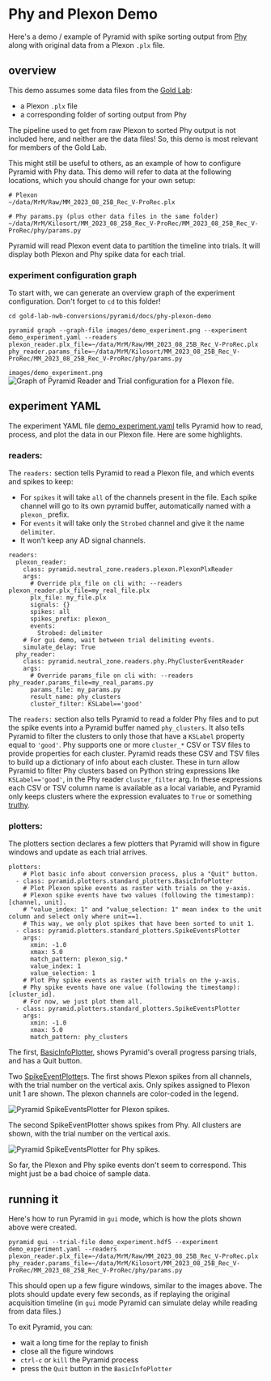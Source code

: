 # Phy and Plexon Demo

Here's a demo / example of Pyramid with spike sorting output from [Phy](https://phy.readthedocs.io/en/latest/) along with original data from a Plexon `.plx` file.

## overview

This demo assumes some data files from the [Gold Lab](https://www.med.upenn.edu/goldlab/):

 - a Plexon `.plx` file
 - a corresponding folder of sorting output from Phy

The pipeline used to get from raw Plexon to sorted Phy output is not included here, and neither are the data files!
So, this demo is most relevant for members of the Gold Lab.

This might still be useful to others, as an example of how to configure Pyramid with Phy data.
This demo will refer to data at the following locations, which you should change for your own setup:

```
# Plexon
~/data/MrM/Raw/MM_2023_08_25B_Rec_V-ProRec.plx

# Phy params.py (plus other data files in the same folder)
~/data/MrM/Kilosort/MM_2023_08_25B_Rec_V-ProRec/MM_2023_08_25B_Rec_V-ProRec/phy/params.py
```

Pyramid will read Plexon event data to partition the timeline into trials.
It will display both Plexon and Phy spike data for each trial.

### experiment configuration graph

To start with, we can generate an overview graph of the experiment configuration.  Don't forget to `cd` to this folder!

```
cd gold-lab-nwb-conversions/pyramid/docs/phy-plexon-demo

pyramid graph --graph-file images/demo_experiment.png --experiment demo_experiment.yaml --readers plexon_reader.plx_file=~/data/MrM/Raw/MM_2023_08_25B_Rec_V-ProRec.plx phy_reader.params_file=~/data/MrM/Kilosort/MM_2023_08_25B_Rec_V-ProRec/MM_2023_08_25B_Rec_V-ProRec/phy/params.py
```

`images/demo_experiment.png`
![Graph of Pyramid Reader and Trial configuration for a Plexon file.](images/demo_experiment.png "Overview of a Plexon experiment")

## experiment YAML

The experiment YAML file [demo_experiment.yaml](demo_experiment.yaml) tells Pyramid how to read, process, and plot the data in our Plexon file.  Here are some highlights.

### readers: ###

The `readers:` section tells Pyramid to read a Plexon file, and which events and spikes to keep:

 - For `spikes` it will take `all` of the channels present in the file.  Each spike channel will go to its own pyramid buffer, automatically named with a `plexon_` prefix.
 - For `events` it will take only the `Strobed` channel and give it the name `delimiter`.
 - It won't keep any AD signal channels.

```
readers:
  plexon_reader:
    class: pyramid.neutral_zone.readers.plexon.PlexonPlxReader
    args:
      # Override plx_file on cli with: --readers plexon_reader.plx_file=my_real_file.plx
      plx_file: my_file.plx
      signals: {}
      spikes: all
      spikes_prefix: plexon_
      events:
        Strobed: delimiter
    # For gui demo, wait between trial delimiting events.
    simulate_delay: True
  phy_reader:
    class: pyramid.neutral_zone.readers.phy.PhyClusterEventReader
    args:
      # Override params_file on cli with: --readers phy_reader.params_file=my_real_params.py
      params_file: my_params.py
      result_name: phy_clusters
      cluster_filter: KSLabel=='good'
```

The `readers:` section also tells Pyramid to read a folder Phy files and to put the spike events into a Pyramid buffer named `phy_clusters`.
It also tells Pyramid to filter the clusters to only those that have a `KSLabel` property equal to `'good'`.
Phy supports one or more `cluster_*` CSV or TSV files to provide properties for each cluster.
Pyramid reads these CSV and TSV files to build up a dictionary of info about each cluster.
These in turn allow Pyramid to filter Phy clusters based on Python string expressions like `KSLabel=='good'`, in the Phy reader `cluster_filter` arg.
In these expressions each CSV or TSV column name is available as a local variable, and Pyramid only keeps clusters where the expression evaluates to `True` or something [truthy](https://docs.python.org/3/library/stdtypes.html#truth-value-testing).

### plotters: ###

The plotters section declares a few plotters that Pyramid will show in figure windows and update as each trial arrives.

```
plotters:
    # Plot basic info about conversion process, plus a "Quit" button.
  - class: pyramid.plotters.standard_plotters.BasicInfoPlotter
    # Plot Plexon spike events as raster with trials on the y-axis.
    # Plexon spike events have two values (following the timestamp): [channel, unit].
    # "value_index: 1" and "value_selection: 1" mean index to the unit column and select only where unit==1.
    # This way, we only plot spikes that have been sorted to unit 1.
  - class: pyramid.plotters.standard_plotters.SpikeEventsPlotter
    args:
      xmin: -1.0
      xmax: 5.0
      match_pattern: plexon_sig.*
      value_index: 1
      value_selection: 1
    # Plot Phy spike events as raster with trials on the y-axis.
    # Phy spike events have one value (following the timestamp): [cluster_id].
    # For now, we just plot them all.
  - class: pyramid.plotters.standard_plotters.SpikeEventsPlotter
    args:
      xmin: -1.0
      xmax: 5.0
      match_pattern: phy_clusters
```

The first, [BasicInfoPlotter](https://github.com/benjamin-heasly/gold-lab-nwb-conversions/blob/main/pyramid/src/pyramid/plotters/standard_plotters.py#L35), shows Pyramid's overall progress parsing trials, and has a Quit button.

Two [SpikeEventPlotter](https://github.com/benjamin-heasly/gold-lab-nwb-conversions/blob/main/pyramid/src/pyramid/plotters/standard_plotters.py#L486)s.  The first shows Plexon spikes from all channels, with the trial number on the vertical axis.  Only spikes assigned to Plexon unit 1 are shown.  The plexon channels are color-coded in the legend.

![Pyramid SpikeEventsPlotter for Plexon spikes.](images/plexon-spike-events.png "Pyramid Plexon SpikeEventsPlotter")

The second SpikeEventPlotter shows spikes from Phy.  All clusters are shown, with the trial number on the vertical axis.

![Pyramid SpikeEventsPlotter for Phy spikes.](images/phy-spike-events.png "Pyramid PhySpikeEventsPlotter")

So far, the Plexon and Phy spike events don't seem to correspond.
This might just be a bad choice of sample data.

## running it

Here's how to run Pyramid in `gui` mode, which is how the plots shown above were created.

```
pyramid gui --trial-file demo_experiment.hdf5 --experiment demo_experiment.yaml --readers plexon_reader.plx_file=~/data/MrM/Raw/MM_2023_08_25B_Rec_V-ProRec.plx phy_reader.params_file=~/data/MrM/Kilosort/MM_2023_08_25B_Rec_V-ProRec/MM_2023_08_25B_Rec_V-ProRec/phy/params.py
```

This should open up a few figure windows, similar to the images above.
The plots should update every few seconds, as if replaying the original acquisition timeline (in `gui` mode Pyramid can simulate delay while reading from data files.)

To exit Pyramid, you can:
 - wait a long time for the replay to finish
 - close all the figure windows
 - `ctrl-c` or `kill` the Pyramid process
 - press the `Quit` button in the `BasicInfoPlotter`
